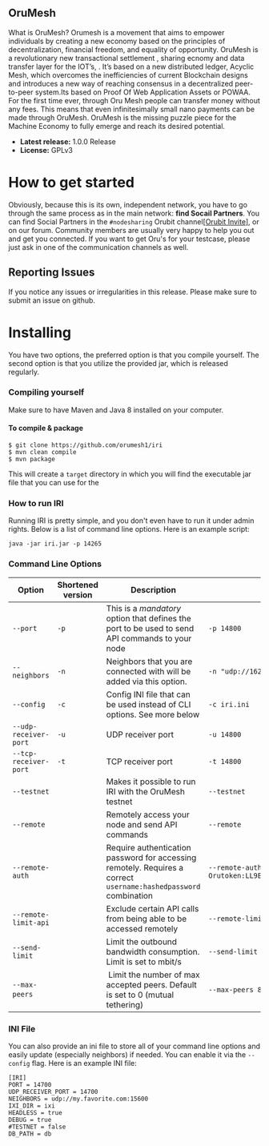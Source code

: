 ## OruMesh
What is OruMesh?
Orumesh is a movement that aims to empower individuals by creating a new economy based on the principles of decentralization, financial freedom, and equality of opportunity. OruMesh is a revolutionary new transactional settlement , sharing ecnomy and data transfer layer for the IOT’s, . It’s based on a new distributed ledger, Acyclic Mesh, which overcomes the inefficiencies of current Blockchain designs and introduces a new way of reaching consensus in a decentralized peer-to-peer system.Its based on Proof Of Web Application Assets or POWAA.
For the first time ever, through Oru Mesh people can transfer money without any fees. This means that even infinitesimally small nano payments can be made through OruMesh. OruMesh is the missing puzzle piece for the Machine Economy to fully emerge and reach its desired potential.

* **Latest release:** 1.0.0 Release
* **License:** GPLv3

# How to get started

Obviously, because this is its own, independent network, you have to go through the same process as in the main network: **find Socail Partners**. You can find Social Partners in the `#nodesharing` Orubit channel[[Orubit Invite]](http://orubit.com), or on our forum. Community members are usually very happy to help you out and get you connected. If you want to get Oru's for your testcase, please just ask in one of the communication channels as well.

## Reporting Issues

If you notice any issues or irregularities in this release. Please make sure to submit an issue on github.


# Installing

You have two options, the preferred option is that you compile yourself. The second option is that you utilize the provided jar, which is released regularly.

### Compiling yourself  

Make sure to have Maven and Java 8 installed on your computer.

#### To compile & package
```
$ git clone https://github.com/orumesh1/iri
$ mvn clean compile
$ mvn package
```

This will create a `target` directory in which you will find the executable jar file that you can use for the 

### How to run IRI 

Running IRI is pretty simple, and you don't even have to run it under admin rights. Below is a list of command line options. Here is an example script:

```
java -jar iri.jar -p 14265
```


### Command Line Options 

Option | Shortened version | Description | Example Input
--- | --- | --- | --- 
`--port` | `-p` | This is a *mandatory* option that defines the port to be used to send API commands to your node | `-p 14800`
`--neighbors` | `-n` | Neighbors that you are connected with will be added via this option. | `-n "udp://162.162.138.168:14265 udp://[2001:db8:a0b:12f0::1]:14265"`
`--config` | `-c` | Config INI file that can be used instead of CLI options. See more below | `-c iri.ini`
`--udp-receiver-port` | `-u` | UDP receiver port | `-u 14800`
`--tcp-receiver-port` | `-t` | TCP receiver port | `-t 14800`
`--testnet` | | Makes it possible to run IRI with the OruMesh testnet | `--testnet`
`--remote` | | Remotely access your node and send API commands | `--remote`
`--remote-auth` | | Require authentication password for accessing remotely. Requires a correct `username:hashedpassword` combination | `--remote-auth Orutoken:LL9EZFNCHZCMLJLVUBCKJSWKFEXNYRHHMYS9XQLUZRDEKUUDOCMBMRBWJEMEDDXSDPHIGQULENCRVEYMO`
`--remote-limit-api` | | Exclude certain API calls from being able to be accessed remotely | `--remote-limit-api "attachToTangle, addNeighbors"`
`--send-limit`| | Limit the outbound bandwidth consumption. Limit is set to mbit/s | `--send-limit 1.0`
`--max-peers` | | Limit the number of max accepted peers. Default is set to 0 (mutual tethering) | `--max-peers 8`

### INI File

You can also provide an ini file to store all of your command line options and easily update (especially neighbors) if needed. You can enable it via the `--config` flag. Here is an example INI file:
```
[IRI]
PORT = 14700
UDP_RECEIVER_PORT = 14700
NEIGHBORS = udp://my.favorite.com:15600
IXI_DIR = ixi
HEADLESS = true
DEBUG = true
#TESTNET = false
DB_PATH = db
```
